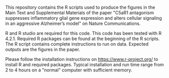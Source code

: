 This repository contains the R scripts used to produce the figures in the Main Text and Supplemental Materials of the paper "C5aR1 antagonism suppresses inflammatory glial gene expression and alters cellular signaling in an aggressive Alzheimer’s model" on Nature Communications. 

R and R studio are required for this code. This code has been tested with R 4.2.1. Required R packages can be found at the beginning of the R scripts. The R script contains complete instructions to run on data. Expected outputs are the figures in the paper.

Please follow the installation instructions on https://www.r-project.org/ to install R and required packages. Typical installation and run time range from 2 to 4 hours on a "normal" computer with sufficient memory.
